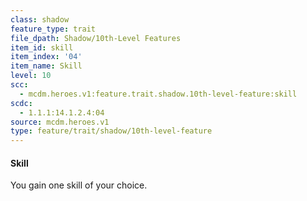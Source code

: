 ```yaml
---
class: shadow
feature_type: trait
file_dpath: Shadow/10th-Level Features
item_id: skill
item_index: '04'
item_name: Skill
level: 10
scc:
  - mcdm.heroes.v1:feature.trait.shadow.10th-level-feature:skill
scdc:
  - 1.1.1:14.1.2.4:04
source: mcdm.heroes.v1
type: feature/trait/shadow/10th-level-feature
---
```


#### Skill

You gain one skill of your choice.
